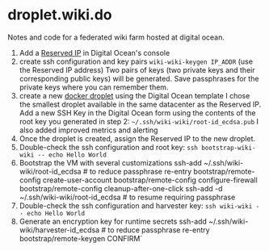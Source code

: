 # droplet.wiki.do

Notes and code for a federated wiki farm hosted at digital ocean.

1. Add a [Reserved IP](https://docs.digitalocean.com/products/networking/reserved-ips/) in Digital Ocean's console
2. create ssh configuration and key pairs
  `wiki-wiki-keygen IP_ADDR` (use the Reserved IP address)
  Two pairs of keys (two private keys and their corresponding public keys) will be generated. Save passphrases for the private keys where you can remember them.
3. create a new [docker droplet](https://marketplace.digitalocean.com/apps/docker) using the Digital Ocean template
  I chose the smallest droplet available in the same datacenter as the
  Reserved IP.  Add a new SSH Key in the Digital Ocean form using the
  contents of the root key you generated in step 2:
  `~/.ssh/wiki-wiki/root-id_ecdsa.pub`
  I also added improved metrics and alerting
4. Once the droplet is created, assign the Reserved IP to the new droplet.
5. Double-check the ssh configuration and root key:
  `ssh bootstrap-wiki-wiki -- echo Hello World`
6. Bootstrap the VM with several customizations
    ssh-add ~/.ssh/wiki-wiki/root-id_ecdsa  # to reduce passphrase re-entry
    bootstrap/remote-config create-user-account
    bootstrap/remote-config configure-firewall
    bootstrap/remote-config cleanup-after-one-click
    ssh-add -d ~/.ssh/wiki-wiki/root-id_ecdsa  # to resume requiring passphrase
7. Double-check the ssh configuration and harvester key:
  `ssh wiki-wiki -- echo Hello World`
8. Generate an encryption key for runtime secrets
    ssh-add ~/.ssh/wiki-wiki/harvester-id_ecdsa  # to reduce passphrase re-entry
    bootstrap/remote-keygen CONFIRM`
